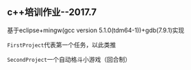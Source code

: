 ## c++培训作业--2017.7

基于eclipse+mingw(gcc version 5.1.0(tdm64-1))+gdb(7.9.1)实现

`FirstProject`代表第一个任务，以此类推

`SecondProject`一个自动格斗小游戏（回合制）
